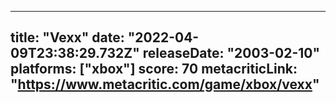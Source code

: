 
---
title: "Vexx"
date: "2022-04-09T23:38:29.732Z"
releaseDate: "2003-02-10"
platforms: ["xbox"]
score: 70
metacriticLink: "https://www.metacritic.com/game/xbox/vexx"
---
